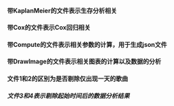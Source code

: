 ####  带KaplanMeier的文件表示生存分析相关

#### 带Cox的文件表示Cox回归相关

#### 带Compute的文件表示相关参数的计算，用于生成json文件

#### 带DrawImage的文件表示相关图表的计算以及数据的分析

#### 文件1和2的区别为是否剔除仅出现一天的歌曲

##### 文件3和4表示剔除起始时间后的数据分析结果